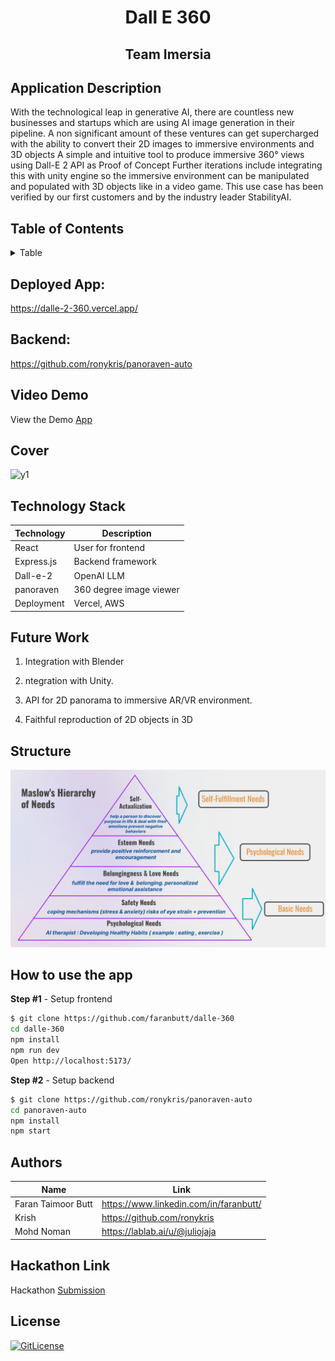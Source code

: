 <!-- PROJECT TITLE -->
  <h1 align="center">Dall E 360</h1>
 <h2 2 align="center">
    Team Imersia
    <br />
    </h2>

## Application Description

With the technological leap in generative AI, there are countless new businesses and startups which are using AI image generation in their pipeline. A non significant amount of these ventures can get supercharged with the ability to convert their 2D images to immersive environments and 3D objects A simple and intuitive tool to produce immersive 360° views using Dall-E 2 API as Proof of Concept Further iterations include integrating this with unity engine so the immersive environment can be manipulated and populated with 3D objects like in a video game. This use case has been verified by our first customers and by the industry leader StabilityAI. 

## Table of Contents

<details>
<summary>Table</summary>

- [Application Description](#application-description)
- [Table of Contents](#table-of-contents)
- [Application Deployed](#demo-app-url)
- [Project Demo](#demo)
- [Cover](#cover)
- [Technology Stack](#technology-stack)
- [Features](#features)
- [Structure](#structure)
- [How to use the app](#how-to-use-the-app)
- [Collaborators](#collaborators)
- [Hackathon Link](#hackathon-link)
- [References](#references)
- [License](#license)

</details>

## Deployed App:
https://dalle-2-360.vercel.app/

## Backend:
https://github.com/ronykris/panoraven-auto


## Video Demo

View the Demo [App](https://storage.googleapis.com/lablab-video-submissions/clbqrbp1w0000356j88fvai67%2Fraw%2Fsubmission-video-x-clbqrbp1w0000356j88fvai67-clesfkfh3007m2v6jtakr354i.mp4)

## Cover
![y1](https://github.com/timothelaborie/Eye-blinking-classifier/blob/main/Blue%20Modern%20Medical%20Facebook%20fundraiser%20cover%20photo.png)

## Technology Stack

| Technology       | Description                                   |
| ---------------- | --------------------------------------------- |
| React      | User for frontend                             |
| Express.js            | Backend framework                             |
| Dall-e-2         | OpenAI LLM                          |
| panoraven    | 360 degree image viewer                             |
| Deployment       | Vercel, AWS                              |

## Future Work

1. Integration with Blender

2. ntegration with Unity.

3. API for 2D panorama to immersive AR/VR environment.

4. Faithful reproduction of 2D objects in 3D

## Structure

![y2](https://github.com/faranbutt/Eye-blinking-classifier/blob/main/1.jpg)


## How to use the app

**Step #1** - Setup frontend

```bash
$ git clone https://github.com/faranbutt/dalle-360
cd dalle-360
npm install
npm run dev
Open http://localhost:5173/
```

**Step #2** - Setup backend

```bash
$ git clone https://github.com/ronykris/panoraven-auto
cd panoraven-auto
npm install
npm start
```
## Authors

| Name            | Link                                   |
| --------------- | -------------------------------------- |
| Faran Taimoor Butt | https://www.linkedin.com/in/faranbutt/ |
| Krish | https://github.com/ronykris |
| Mohd Noman | https://lablab.ai/u/@juliojaja|

## Hackathon Link

Hackathon [Submission](https://lablab.ai/event/openai-hackathon/immersia/dall-e-360)

## License

[![GitLicense](https://img.shields.io/badge/License-MIT-lime.svg)](https://github.com/sandramsc/CultiVate/blob/master/LICENSE.md)

